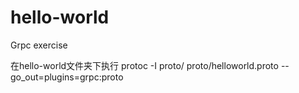 # hello-world
Grpc exercise

在hello-world文件夹下执行
protoc -I proto/ proto/helloworld.proto --go_out=plugins=grpc:proto